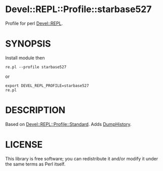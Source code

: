# Devel::REPL::Profile::starbase527
Profile for perl [Devel::REPL](https://metacpan.org/release/Devel-REPL).


# SYNOPSIS

Install module then

	re.pl --profile starbase527

or

	export DEVEL_REPL_PROFILE=starbase527
	re.pl


# DESCRIPTION

Based on [Devel::REPL::Profile::Standard][standard].
Adds [DumpHistory][dumphistory].

# LICENSE

This library is free software; you can redistribute it and/or modify
it under the same terms as Perl itself.

[standard]: https://metacpan.org/source/ETHER/Devel-REPL-1.003028/lib/Devel/REPL/Profile/Standard.pm
[dumphistory]: https://metacpan.org/pod/Devel::REPL::Plugin::DumpHistory
